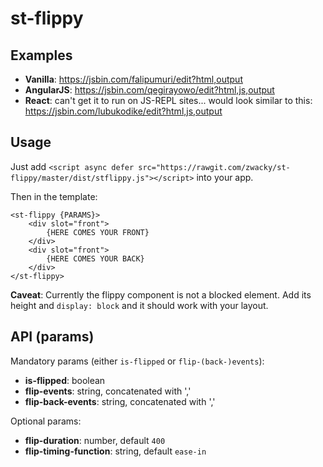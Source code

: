 # st-flippy

## Examples

* **Vanilla**: https://jsbin.com/falipumuri/edit?html,output
* **AngularJS**: https://jsbin.com/qegirayowo/edit?html,js,output
* **React**: can't get it to run on JS-REPL sites... would look similar to this: https://jsbin.com/lubukodike/edit?html,js,output

## Usage

Just add `<script async defer src="https://rawgit.com/zwacky/st-flippy/master/dist/stflippy.js"></script>` into your app.

Then in the template:

```
<st-flippy {PARAMS}>
    <div slot="front">
        {HERE COMES YOUR FRONT}
    </div>
    <div slot="front">
        {HERE COMES YOUR BACK}
    </div>
</st-flippy>
```

**Caveat**: Currently the flippy component is not a blocked element. Add its height and `display: block` and it should work with your layout.

## API (params)

Mandatory params (either `is-flipped` or `flip-(back-)events`):

* **is-flipped**: boolean
* **flip-events**: string, concatenated with ','
* **flip-back-events**: string, concatenated with ','

Optional params:

* **flip-duration**: number, default `400`
* **flip-timing-function**: string, default `ease-in`
